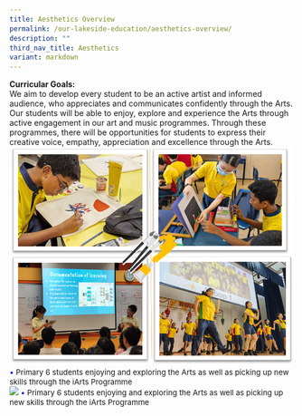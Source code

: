 ```yaml
---
title: Aesthetics Overview
permalink: /our-lakeside-education/aesthetics-overview/
description: ""
third_nav_title: Aesthetics
variant: markdown
---
```

<b>Curricular Goals:</b><br>
We aim to develop every student to be an active artist and informed audience, who appreciates and communicates confidently through the Arts. Our students will be able to enjoy, explore and experience the Arts through active engagement in our art and music programmes. Through these programmes, there will be opportunities for students to express their creative voice, empathy, appreciation and excellence through the Arts.<br>
<img src="/images/Department/07ART/ART001.png">
<span style="font-size:10pt;">
<span style="color:blue;">•</span> Primary 6 students enjoying and exploring the Arts as well as picking up new skills through the iArts Programme</span>
<br>
<img src="/images/Department/07ART/Aesth-1.png">
<span style="font-size:10pt;">
<span style="color:blue;">•</span> Primary 6 students enjoying and exploring the Arts as well as picking up new skills through the iArts Programme</span>